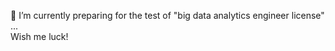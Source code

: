 
🌱 I’m currently preparing for the test of "big data analytics engineer license" ...<br>
Wish me luck!

